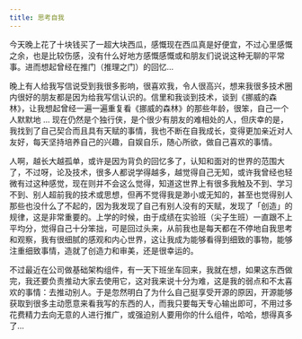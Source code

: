 ```yaml
---
title: 思考自我
---
```


今天晚上花了十块钱买了一超大块西瓜，感慨现在西瓜真是好便宜，不过心里感慨之余，也是比较伤感，没有什么好地方感慨感慨或和朋友们说说这种无聊的平常事。进而想起曾经在推门（推理之门）的回忆...

晚上有人给我写信说受到我很多影响，很喜欢我，令人很高兴，想来我很多技术圈内很好的朋友都是因为给我写信认识的。信里和我谈到技术，谈到《挪威的森林》，让我想起曾经一遍一遍重复看《挪威的森林》的那些年龄，很笨，自己一个人默默地 ... 现在仍然是个独行侠，是个很少有朋友的难相处的人，但庆幸的是，我找到了自己契合而且具有天赋的事情，我也不断在自我成长，变得更加亲近对人友好，每天坚持培养自己的兴趣，自娱自乐，随心所欲，做自己喜欢的事情。

人啊，越长大越孤单，或许是因为背负的回忆多了，认知和面对的世界的范围大了，不过呀，论及技术，很多人都说学得越多，越觉得自己无知，或许我曾经也轻微有过这种感觉，现在则并不会这么觉得，知道这世界上有很多我触及不到、学习不到、别人超前我的技术或思想，但再不觉得我是渺小或无知的，甚至也觉得别人那些也没什么了不起的，因为我发现了自己有别人没有的天赋，发现了「创造」的规律，这是非常重要的。上学的时候，由于成绩在实验班（尖子生班）一直跟不上平均分，觉得自己十分笨拙，可是回过头来，从前我也是每天都在不停地自我思考和观察，我有很细腻的感观和内心世界，这让我成为能够看得到细致的事物，能够注重细致事情，造就了创造力和审美，还是很幸运的。

不过最近在公司做基础架构组件，有一天下班坐车回来，我就在想，如果这东西做完，我还要负责推动大家去使用它，这对我来说十分为难，这是我的弱点和不太喜欢的事情：去推动别人。于是忽然明白了为什么自己挺享受开源的原因，开源能够获取到很多主动愿意来看我写的东西的人，而我只要每天专心输出即可，不用过多花费精力去向无意的人进行推广，或强迫别人要用你的什么组件，哈哈，想得真多了...
